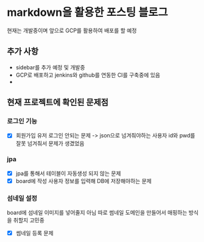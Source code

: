 # markdown을 활용한 포스팅 블로그
현재는 개발중이며 앞으로 GCP를 활용하여 배포를 할 예정

## 추가 사항
- sidebar를 추가 예정 및 개발중
- GCP로 배포하고 jenkins와 github를 연동한 CI를 구축중에 있음
- 

## 현재 프로젝트에 확인된 문제점
### 로그인 기능
 - [x] 회원가입 유저 로그인 안되는 문제 -> json으로 넘겨줘야하는 사용자 id와 pwd를 잘못 넘겨줘서 문제가 생겼었음 
### jpa
- [x] jpa를 통해서 테이블이 자동생성 되지 않는 문제
- [x] board에 작성 사용자 정보를 입력해 DB에 저장해야하는 문제
 
### 섬네일 설정
board에 섬네일 이미지를 넣어줄지 아님 따로 썸네일 도메인을 만들어서 매핑하는 방식을 취할지 고민중
- [x] 썸네일 등록 문제 
